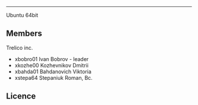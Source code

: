 ---------

Ubuntu 64bit

Members
------

Trelico inc.
- xbobro01 Ivan Bobrov - leader 
- xkozhe00 Kozhevnikov Dmitrii
- xbahda01 Bahdanovich Viktoria
- xstepa64 Stepaniuk Roman, Bc. 

Licence
-------

